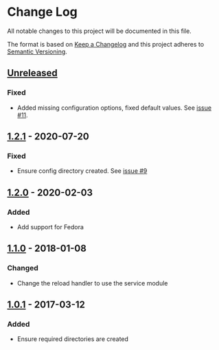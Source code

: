 # Change Log
All notable changes to this project will be documented in this file.

The format is based on [Keep a Changelog](http://keepachangelog.com/)
and this project adheres to [Semantic Versioning](http://semver.org/).

## [Unreleased]
### Fixed
- Added missing configuration options, fixed default values. See [issue #11](https://github.com/danielkoster/ansible-role-transmission-daemon/issues/11).

## [1.2.1] - 2020-07-20
### Fixed
- Ensure config directory created. See [issue #9](https://github.com/danielkoster/ansible-role-transmission-daemon/issues/9)

## [1.2.0] - 2020-02-03
### Added
- Add support for Fedora

## [1.1.0] - 2018-01-08
### Changed
- Change the reload handler to use the service module

## [1.0.1] - 2017-03-12
### Added
- Ensure required directories are created

[Unreleased]: https://github.com/danielkoster/ansible-role-transmission-daemon/compare/1.2.1...master
[1.2.1]: https://github.com/danielkoster/ansible-role-transmission-daemon/compare/1.2.0...1.2.1
[1.2.0]: https://github.com/danielkoster/ansible-role-transmission-daemon/compare/1.1.0...1.2.0
[1.1.0]: https://github.com/danielkoster/ansible-role-transmission-daemon/compare/1.0.1...1.1.0
[1.0.1]: https://github.com/danielkoster/ansible-role-transmission-daemon/compare/1.0.0...1.0.1
